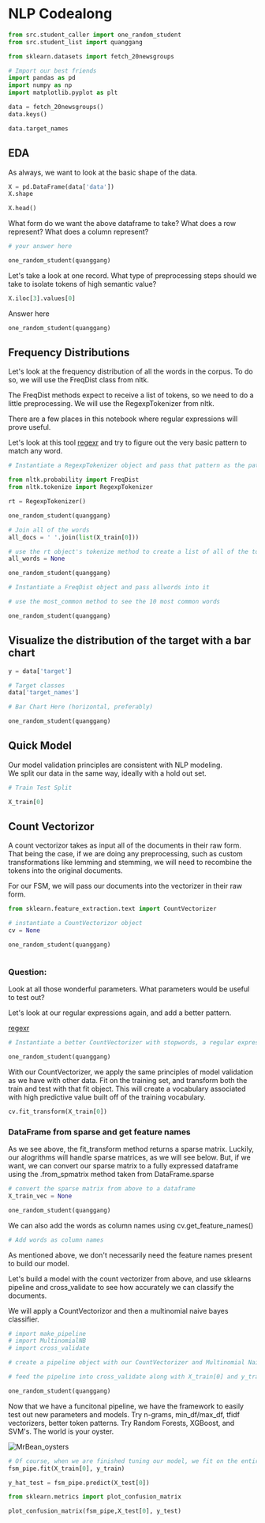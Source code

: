 
# NLP Codealong


```python
from src.student_caller import one_random_student
from src.student_list import quanggang
```


```python
from sklearn.datasets import fetch_20newsgroups

# Import our best friends
import pandas as pd
import numpy as np
import matplotlib.pyplot as plt
```


```python
data = fetch_20newsgroups()
data.keys()
```


```python
data.target_names
```

<a id='eda'></a>

## EDA

As always, we want to look at the basic shape of the data.  


```python
X = pd.DataFrame(data['data'])
X.shape
```


```python
X.head()
```

What form do we want the above dataframe to take? What does a row represent? What does a column represent?


```python
# your answer here
```


```python
one_random_student(quanggang)
```

Let's take a look at one record.  What type of preprocessing steps should we take to isolate tokens of high semantic value?


```python
X.iloc[3].values[0]
```

Answer here


```python
one_random_student(quanggang)
```

## Frequency Distributions

Let's look at the frequency distribution of all the words in the corpus.  To do so, we will use the FreqDist class from nltk.  

The FreqDist methods expect to receive a list of tokens, so we need to do a little preprocessing. We will use the RegexpTokenizer from nltk.  

There are a few places in this notebook where regular expressions will prove useful. 

Let's look at this tool [regexr](https://regexr.com/) and try to figure out the very basic pattern to match any word.



```python
# Instantiate a RegexpTokenizer object and pass that pattern as the pattern argument

from nltk.probability import FreqDist
from nltk.tokenize import RegexpTokenizer 

rt = RegexpTokenizer()
```


```python
one_random_student(quanggang)
```


```python
# Join all of the words 
all_docs = ' '.join(list(X_train[0]))

# use the rt object's tokenize method to create a list of all of the tokens
all_words = None
```


```python
one_random_student(quanggang)
```


```python
# Instantiate a FreqDist object and pass allwords into it

# use the most_common method to see the 10 most common words

```


```python
one_random_student(quanggang)
```

## Visualize the distribution of the target with a bar chart


```python
y = data['target']
```


```python
# Target classes
data['target_names']
```


```python
# Bar Chart Here (horizontal, preferably)
```


```python
one_random_student(quanggang)
```

## Quick Model

Our model validation principles are consistent with NLP modeling.   
We split our data in the same way, ideally with a hold out set.   



```python
# Train Test Split

```


```python
X_train[0]
```

## Count Vectorizor

A count vectorizor takes as input all of the documents in their raw form.  That being the case, if we are doing any preprocessing, such as custom transformations like lemming and stemming, we will need to recombine the tokens into the original documents.  

For our FSM, we will pass our documents into the vectorizer in their raw form.


```python
from sklearn.feature_extraction.text import CountVectorizer

# instantiate a CountVectorizor object 
cv = None
```


```python
one_random_student(quanggang)
```


```python

```

### Question: 

Look at all those wonderful parameters.  What parameters would be useful to test out? 

Let's look at our regular expressions again, and add a better pattern.

[regexr](https://regexr.com/)


```python
# Instantiate a better CountVectorizer with stopwords, a regular expression pattern, and whatever else you would like  
```


```python
one_random_student(quanggang)
```

With our CountVectorizer, we apply the same principles of model validation as we have with other data.  Fit on the training set, and transform both the train and test with that fit object. This will create a vocabulary associated with high predictive value built off of the training vocabulary. 


```python
cv.fit_transform(X_train[0])
```

### DataFrame from sparse and get feature names

As we see above, the fit_transform method returns a sparse matrix.  Luckily, our alogrithms will handle sparse matrices, as we will see below.  But, if we want, we can convert our sparse matrix to a fully expressed dataframe using the .from_spmatrix method taken from DataFrame.sparse


```python
# convert the sparse matrix from above to a dataframe
X_train_vec = None
```


```python
one_random_student(quanggang)
```

We can also add the words as column names using cv.get_feature_names()


```python
# Add words as column names
```

As mentioned above, we don't necessarily need the feature names present to build our model.

Let's build a model with the count vectorizer from above, and use sklearns pipeline and cross_validate to see how accurately we can classify the documents.

We will apply a CountVectorizor and then a multinomial naive bayes classifier.


```python
# import make_pipeline
# import MultinomialNB
# import cross_validate

# create a pipeline object with our CountVectorizer and Multinomial Naive Bayes as our steps

# feed the pipeline into cross_validate along with X_train[0] and y_train
```


```python
one_random_student(quanggang)
```

Now that we have a funcitonal pipeline, we have the framework to easily test out new parameters and models. Try n-grams, min_df/max_df, tfidf vectorizers, better token patterns.  Try Random Forests, XGBoost, and SVM's. The world is your oyster.

![MrBean_oysters](https://media.giphy.com/media/KZepR2JrdDbI0NYVMs/giphy.gif)


```python
# Of course, when we are finished tuning our model, we fit on the entire training set, and score on the test.
fsm_pipe.fit(X_train[0], y_train)
```


```python
y_hat_test = fsm_pipe.predict(X_test[0])
```


```python
from sklearn.metrics import plot_confusion_matrix

plot_confusion_matrix(fsm_pipe,X_test[0], y_test)
```
